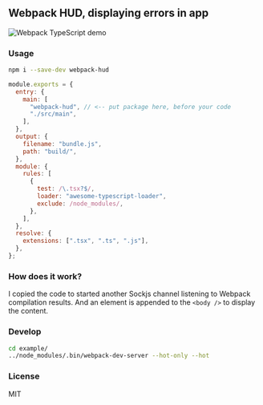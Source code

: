 ## Webpack HUD, displaying errors in app

![Webpack TypeScript demo](https://pbs.twimg.com/media/DlB9RKGUwAMWvBh.png:large)

### Usage

```bash
npm i --save-dev webpack-hud
```

```js
module.exports = {
  entry: {
    main: [
      "webpack-hud", // <-- put package here, before your code
      "./src/main",
    ],
  },
  output: {
    filename: "bundle.js",
    path: "build/",
  },
  module: {
    rules: [
      {
        test: /\.tsx?$/,
        loader: "awesome-typescript-loader",
        exclude: /node_modules/,
      },
    ],
  },
  resolve: {
    extensions: [".tsx", ".ts", ".js"],
  },
};
```

### How does it work?

I copied the code to started another Sockjs channel listening to Webpack compilation results.
And an element is appended to the `<body />` to display the content.

### Develop

```bash
cd example/
../node_modules/.bin/webpack-dev-server --hot-only --hot
```

### License

MIT
